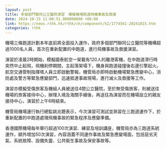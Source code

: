 ```yaml
---
layout: post
title: 多個部門聯同公立醫院演習　模擬機場跑道飛機事故及救援
date: 2024-10-15 11:08:51.000000000 +08:00
link: https://news.rthk.hk/rthk/ch/component/k2/1774561-20241015.htm
categories: rthk
---
```


機場三條跑道計劃本年底前將全面投入運作，政府多個部門聯同公立醫院等機構超過1000名人員，首次在重新配置的中跑道，進行飛機事故及救援演習。 

演習於凌晨2時開始，模擬國泰航空一架載有120人的離港客機，在中跑道滑行時突然中止起飛，飛機刹停期間，主起落架塌下，機身與跑道碰撞後右邊引擎起火。航空交通管制指揮塔人員立即啟動警報，機管局亦即時啟動機場緊急應變中心，消防處及警方等緊急應變部門，迅速抵達事故現場，進行滅火及救援等工作。

演習亦模擬受傷旅客及機組人員被送往4間公立醫院，至於無受傷旅客，則被送往機場的旅客接待中心，辦理入境及海關手續後，再送往為演習而在機場設立的親友接待中心，演習於上午6時結束。

機管局機場運行執行總監姚兆聰表示，今次演習可測試並熟習在三跑道運作下，於重新配置的中跑道處理飛機事故的緊急程序及應變準備。
 
香港國際機場每年舉行超過100次演習、練習及培訓講座，機管局亦為三跑道系統運作，額外增加50次演習，內容涵蓋不同運作事故及緊急應變場面，包括惡劣天氣、系統故障、設備失靈、公共衞生事故及保安事故等。
